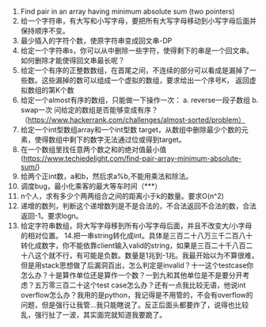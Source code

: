 1. Find pair in an array having minimum absolute sum (two pointers)
2. 给一个字符串，有大写和小写字母，要把所有大写字母移动到小写字母后面并保持顺序不变。
3. 最少插入的字符个数，使原字符串变成回文串-DP
4. 给定一个字符串s，你可以从中删除一些字符，使得剩下的串是一个回文串。如何删除才能使得回文串最长呢？
5. 给定一个有序的正整数数组，在首尾之间，不连续的部分可以看成是漏掉了一些数。这些漏掉的数可以组成一个虚拟的数组，要求给出一个序号K，
    返回虚拟数组的第K个数
6. 给定一个almost有序的数组，只能做一下操作一次：
    a. reverse一段子数组
    b. swap一次
   问给定的数组是否能够变成有序？ （https://www.hackerrank.com/challenges/almost-sorted/problem）
7. 给定一个int型数组array和一个int型数 target，从数组中删除最少个数的元素，使得数组中剩下的数字无法通过位或得到target。
8. 在一个数组里找任意两个数之和的绝对值最小值(https://www.techiedelight.com/find-pair-array-minimum-absolute-sum/)
9. 给两个正int数，a和b，然后求a%b,不能用乘法和除法。
10. 调度bug，最小化乘客的最大等车时间（***）
11. n个人，求有多少个两两组合之间的距离小于k的数量。要求O(n^2)
12. 递增的数列，判断这个递增数列是不是合法的，不合法返回不合法的数，合法返回-1。要求logn。
13. 给定字符串数组，将大写字母移到所有小写字母后面，并且不改变大/小字母的相对位置。
14.把一串string转化成int。具体是三百二十八万三千二百八十转化成数字，你不能依靠client输入valid的string，如果是三百二十千八百二十八这个就不行，有可能是负数。数量是1兆到-1兆。我最开始以为不算很难，但是用stack思想做了后漏洞百出，怎么判定是invalid？十一这个testcase你怎么办？十是算作单位还是算作一个数？一到九和其他单位是不是要分开考虑？五万零三百二十这个test case怎么办？还有一点我比较无语，他说int overflow怎么办？我用的是python，我记得是不用管的，不会有overflow的问题，但是强行让我管...我只能瞎说了。反正后面头都要炸了，说得也比较乱，强行扯了一波，其实面完就知道我要跪了。